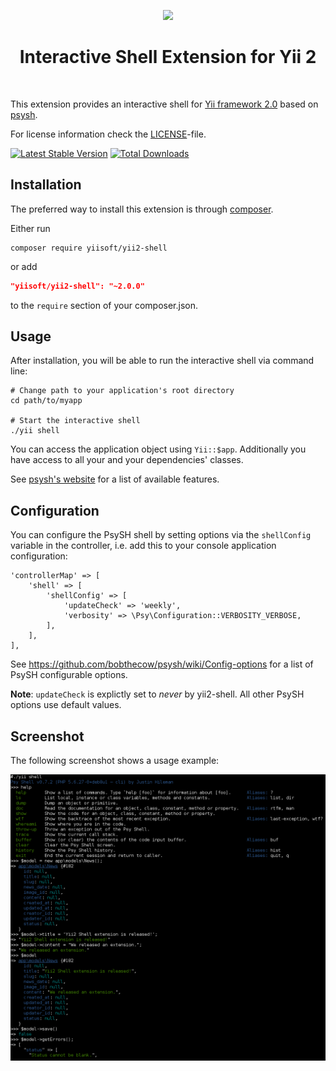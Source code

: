 <p align="center">
    <a href="https://github.com/yiisoft" target="_blank">
        <img src="https://avatars0.githubusercontent.com/u/993323" height="100px">
    </a>
    <h1 align="center">Interactive Shell Extension for Yii 2</h1>
    <br>
</p>

This extension provides an interactive shell for [Yii framework 2.0](http://www.yiiframework.com) based on [psysh](http://psysh.org/).

For license information check the [LICENSE](LICENSE.md)-file.

[![Latest Stable Version](https://poser.pugx.org/yiisoft/yii2-shell/v/stable.png)](https://packagist.org/packages/yiisoft/yii2-shell)
[![Total Downloads](https://poser.pugx.org/yiisoft/yii2-shell/downloads.png)](https://packagist.org/packages/yiisoft/yii2-shell)


Installation
------------

The preferred way to install this extension is through [composer](http://getcomposer.org/download/).

Either run

    composer require yiisoft/yii2-shell

or add

```json
"yiisoft/yii2-shell": "~2.0.0"
```

to the `require` section of your composer.json.


Usage
-----

After installation, you will be able to run the interactive shell via command line:

```
# Change path to your application's root directory
cd path/to/myapp

# Start the interactive shell
./yii shell
```

You can access the application object using `Yii::$app`. Additionally you have access to all your and your dependencies' classes.

See [psysh's website](http://psysh.org/#features) for a list of available features.


Configuration
-------------

You can configure the PsySH shell by setting options via the `shellConfig` variable in the controller, i.e. add this to your console application configuration:


```
'controllerMap' => [
    'shell' => [
        'shellConfig' => [
            'updateCheck' => 'weekly',
            'verbosity' => \Psy\Configuration::VERBOSITY_VERBOSE,
        ],
    ],
],
```

See https://github.com/bobthecow/psysh/wiki/Config-options for a list of PsySH configurable options.

**Note**: `updateCheck` is explictly set to _never_ by yii2-shell. All other PsySH options use default values.


Screenshot
----------

The following screenshot shows a usage example:

![Usage example of Yii2 shell](screenshot.png)
